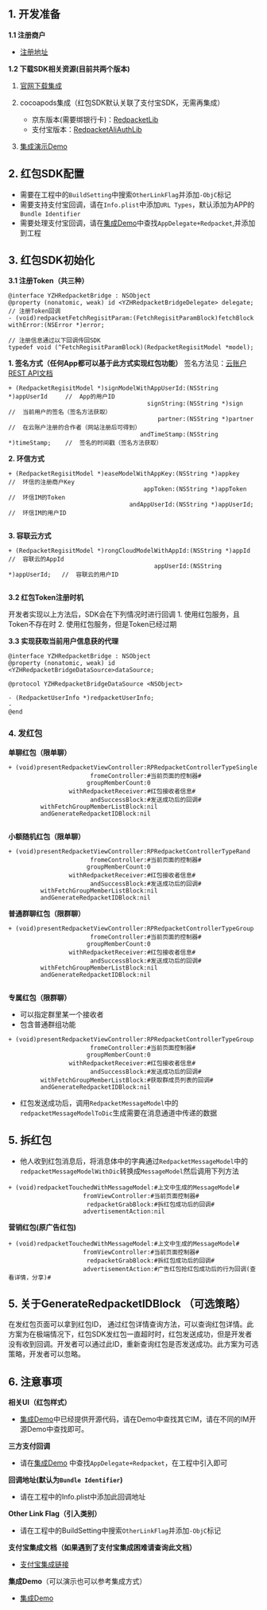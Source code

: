 ## 1. 开发准备

**1.1 注册商户**
* [注册地址](https://bv2.yunzhanghu.com/app/register)

**1.2 下载SDK相关资源(目前共两个版本)**

1. [官网下载集成](https://www.yunzhanghu.com/developer-im.html)
2. cocoapods集成（红包SDK默认关联了支付宝SDK，无需再集成）

    * 京东版本(需要绑银行卡)：[RedpacketLib](https://cocoapods.org/?q=Redpacket)
    * 支付宝版本：[RedpacketAliAuthLib](https://cocoapods.org/?q=RedpacketAliAuthLib)

3. [集成演示Demo](https://github.com/YunzhanghuOpen/Redpacket-Demo-iOS)

## 2. 红包SDK配置

* 需要在工程中的`BuildSetting`中搜索`OtherLinkFlag`并添加`-ObjC`标记
* 需要支持支付宝回调，请在`Info.plist`中添加`URL Types`，默认添加为APP的 `Bundle Identifier`
* 需要处理支付宝回调，请在[集成Demo](https://github.com/YunzhanghuOpen/Redpacket-Demo-iOS)中查找`AppDelegate+Redpacket`,并添加到工程

## 3. 红包SDK初始化

**3.1 注册Token（共三种）**

```
@interface YZHRedpacketBridge : NSObject
@property (nonatomic, weak) id <YZHRedpacketBridgeDelegate> delegate;
// 注册Token回调
- (void)redpacketFetchRegisitParam:(FetchRegisitParamBlock)fetchBlock withError:(NSError *)error;

// 注册信息通过以下回调传回SDK
typedef void (^FetchRegisitParamBlock)(RedpacketRegisitModel *model); 

```
**1. 签名方式（任何App都可以基于此方式实现红包功能）**
 签名方法见：[云账户REST API文档](https://github.com/YunzhanghuOpen/yun-doc/blob/master/intro/server.md)

```
+ (RedpacketRegisitModel *)signModelWithAppUserId:(NSString *)appUserId     //  App的用户ID
                                       signString:(NSString *)sign          //  当前用户的签名（签名方法获取）
                                          partner:(NSString *)partner       //  在云账户注册的合作者（网站注册后可得到）
                                     andTimeStamp:(NSString *)timeStamp;    //  签名的时间戳（签名方法获取）
```
**2. 环信方式**

```
+ (RedpacketRegisitModel *)easeModelWithAppKey:(NSString *)appkey           //  环信的注册商户Key
                                      appToken:(NSString *)appToken         //  环信IM的Token
                                  andAppUserId:(NSString *)appUserId;       //  环信IM的用户ID
                                  
```
**3. 容联云方式**

```
+ (RedpacketRegisitModel *)rongCloudModelWithAppId:(NSString *)appId        //  容联云的AppId
                                         appUserId:(NSString *)appUserId;   //  容联云的用户ID
                                         
```
**3.2 红包Token注册时机**

开发者实现以上方法后，SDK会在下列情况时进行回调
    1. 使用红包服务，且Token不存在时
    2. 使用红包服务，但是Token已经过期

**3.3 实现获取当前用户信息获的代理**

```
@interface YZHRedpacketBridge : NSObject
@property (nonatomic, weak) id <YZHRedpacketBridgeDataSource>dataSource;

@protocol YZHRedpacketBridgeDataSource <NSObject>

- (RedpacketUserInfo *)redpacketUserInfo;
- 
@end

```

### 4. 发红包
**单聊红包（限单聊）**

```
+ (void)presentRedpacketViewController:RPRedpacketControllerTypeSingle
                       fromeController:#当前页面的控制器#
                      groupMemberCount:0
                 withRedpacketReceiver:#红包接收者信息#
                       andSuccessBlock:#发送成功后的回调#
         withFetchGroupMemberListBlock:nil
         andGenerateRedpacketIDBlock:nil
         
```

**小额随机红包（限单聊）**

```
+ (void)presentRedpacketViewController:RPRedpacketControllerTypeRand
                       fromeController:#当前页面的控制器#
                      groupMemberCount:0
                 withRedpacketReceiver:#红包接收者信息#
                       andSuccessBlock:#发送成功后的回调#
         withFetchGroupMemberListBlock:nil
         andGenerateRedpacketIDBlock:nil
```

**普通群聊红包（限群聊）**

```
+ (void)presentRedpacketViewController:RPRedpacketControllerTypeGroup
                       fromeController:#当前页面的控制器#
                      groupMemberCount:0
                 withRedpacketReceiver:#红包接收者信息#
                       andSuccessBlock:#发送成功后的回调#
         withFetchGroupMemberListBlock:nil
         andGenerateRedpacketIDBlock:nil
         
```

**专属红包（限群聊）**

* 可以指定群里某一个接收者
* 包含普通群组功能

```
+ (void)presentRedpacketViewController:RPRedpacketControllerTypeGroup
                       fromeController:#当前页面控制器#
                      groupMemberCount:0
                 withRedpacketReceiver:#红包接收者信息#
                       andSuccessBlock:#发送成功后的回调#
         withFetchGroupMemberListBlock:#获取群成员列表的回调#
         andGenerateRedpacketIDBlock:nil
```

* 红包发送成功后，调用`RedpacketMessageModel`中的`redpacketMessageModelToDic`生成需要在消息通道中传递的数据


## 5. 拆红包

* 他人收到红包消息后，将消息体中的字典通过`RedpacketMessageModel`中的`redpacketMessageModelWithDic`转换成`MessageModel`然后调用下列方法

```
+ (void)redpacketTouchedWithMessageModel:#上文中生成的MessageModel#
                     fromViewController:#当前页面控制器#
                      redpacketGrabBlock:#拆红包成功后的回调#
                     advertisementAction:nil
```

**营销红包(原广告红包)**

```
+ (void)redpacketTouchedWithMessageModel:#上文中生成的MessageModel#
                     fromViewController:#当前页面控制器#
                      redpacketGrabBlock:#拆红包成功后的回调#
                     advertisementAction:#广告红包抢红包成功后的行为回调(查看详情，分享)#

```

## 5. 关于GenerateRedpacketIDBlock （可选策略）
 在发红包页面可以拿到红包ID， 通过红包详情查询方法，可以查询红包详情。此方案为在极端情况下，红包SDK发红包一直超时时，红包发送成功，但是开发者没有收到回调。开发者可以通过此ID，重新查询红包是否发送成功。此方案为可选策略，开发者可以忽略。

## 6. 注意事项

**相关UI（红包样式）**

* [集成Demo](https://github.com/YunzhanghuOpen/Redpacket-Demo-iOS)中已经提供开源代码，请在Demo中查找其它IM，请在不同的IM开源Demo中查找即可。

**三方支付回调**

* 请在[集成Demo](https://github.com/YunzhanghuOpen/Redpacket-Demo-iOS) 中查找`AppDelegate+Redpacket`，在工程中引入即可

**回调地址(默认为`Bundle Identifier`)**

* 请在工程中的Info.plist中添加此回调地址

**Other Link Flag（引入类别）**

* 请在工程中的BuildSetting中搜索`OtherLinkFlag`并添加`-ObjC`标记

**支付宝集成文档（如果遇到了支付宝集成困难请查询此文档）**

* [支付宝集成链接](https://doc.open.alipay.com/doc2/detail.htm?spm=a219a.7629140.0.0.UccR9D&treeId=59&articleId=103676&docType=1)

**集成Demo**（可以演示也可以参考集成方式）

* [集成Demo](https://github.com/YunzhanghuOpen/Redpacket-Demo-iOS)




